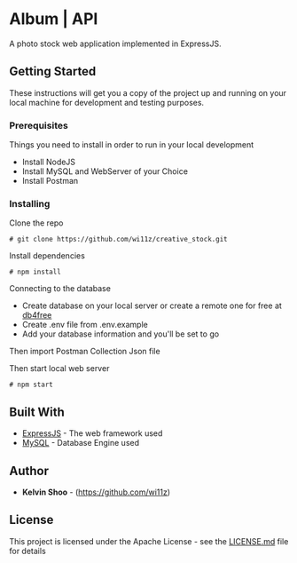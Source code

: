 # Album | API

A photo stock web application implemented in ExpressJS.

## Getting Started

These instructions will get you a copy of the project up and running on your local machine for development and testing purposes.

### Prerequisites

Things you need to install in order to run in your local development

-   Install NodeJS
-   Install MySQL and WebServer of your Choice
-   Install Postman

### Installing

Clone the repo

```
# git clone https://github.com/wi11z/creative_stock.git

```

Install dependencies

```
# npm install

```

Connecting to the database

-   Create database on your local server or create a remote one for free at [db4free](https://www.db4free.net 'db4free')
-   Create .env file from .env.example
-   Add your database information and you'll be set to go

Then import Postman Collection Json file

Then start local web server

```
# npm start
```

## Built With

-   [ExpressJS](https://expressjs.com/) - The web framework used
-   [MySQL](https://dev.mysql.com/doc/) - Database Engine used

## Author

-   **Kelvin Shoo** - (https://github.com/wi11z)

## License

This project is licensed under the Apache License - see the [LICENSE.md](LICENSE.md) file for details

